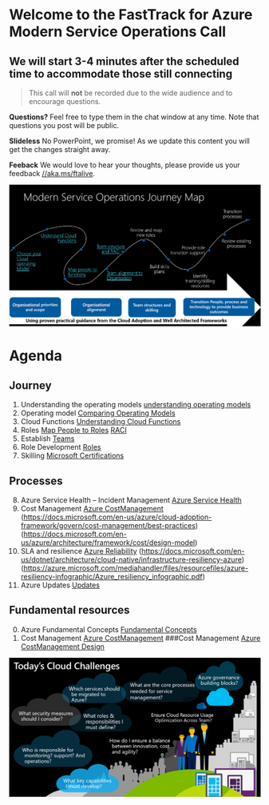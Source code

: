 # Welcome to the FastTrack for Azure Modern Service Operations Call
## We will start 3-4 minutes after the scheduled time to accommodate those still connecting

> This call will **not** be recorded due to the wide audience and to encourage questions.

**Questions?** Feel free to type them in the chat window at any time. Note that questions you post will be public. 

**Slideless** No PowerPoint, we promise! As we update this content you will get the changes straight away.

**Feeback** We would love to hear your thoughts, please provide us your feedback [//aka.ms/ftalive](https://aka.ms/ftalive).

![journey](/png/Journey.PNG)


# Agenda
## Journey
1. Understanding the operating models [understanding operating models](https://docs.microsoft.com/en-us/azure/cloud-adoption-framework/operating-model)
2. Operating model [Comparing Operating Models](https://docs.microsoft.com/en-us/azure/cloud-adoption-framework/operating-model/compare)
3. Cloud Functions [Understanding Cloud Functions](https://docs.microsoft.com/en-us/azure/cloud-adoption-framework/organize/#understand-required-cloud-functions)
4. Roles [Map People to Roles](https://docs.microsoft.com/en-us/azure/cloud-adoption-framework/organize/organization-structures) [RACI](https://docs.microsoft.com/en-us/azure/cloud-adoption-framework/organize/raci-alignment)
5. Establish  [Teams](https://docs.microsoft.com/en-us/azure/cloud-adoption-framework/get-started/#establish-teams)
6.  Role Development [Roles](https://docs.microsoft.com/en-us/azure/cloud-adoption-framework/plan/suggested-skills)
7. Skilling [Microsoft Certifications](https://docs.microsoft.com/en-us/learn/certifications/)
## Processes
8. Azure Service Health – Incident Management [Azure Service Health](https://azure.microsoft.com/en-us/features/service-health/#features)
9. Cost Management [Azure CostManagement](https://azure.microsoft.com/en-us/services/cost-management/#features) (https://docs.microsoft.com/en-us/azure/cloud-adoption-framework/govern/cost-management/best-practices) (https://docs.microsoft.com/en-us/azure/architecture/framework/cost/design-model)
10. SLA and resilience [Azure Reliability](https://azure.microsoft.com/en-us/features/reliability/#features) (https://docs.microsoft.com/en-us/dotnet/architecture/cloud-native/infrastructure-resiliency-azure) (https://azure.microsoft.com/mediahandler/files/resourcefiles/azure-resiliency-infographic/Azure_resiliency_infographic.pdf)
11. Azure Updates [Updates](https://azure.microsoft.com/en-us/updates/)

## Fundamental resources
0. Azure Fundamental Concepts [Fundamental Concepts](https://docs.microsoft.com/en-us/azure/cloud-adoption-framework/ready/considerations/fundamental-concepts)
0. Cost Management [Azure CostManagement](https://docs.microsoft.com/en-us/azure/cloud-adoption-framework/govern/cost-management/best-practices)
###Cost Management [Azure CostManagement Design](https://docs.microsoft.com/en-us/azure/architecture/framework/cost/design-model)

![CloudChallenges](/png/CloudChallenges.PNG)
